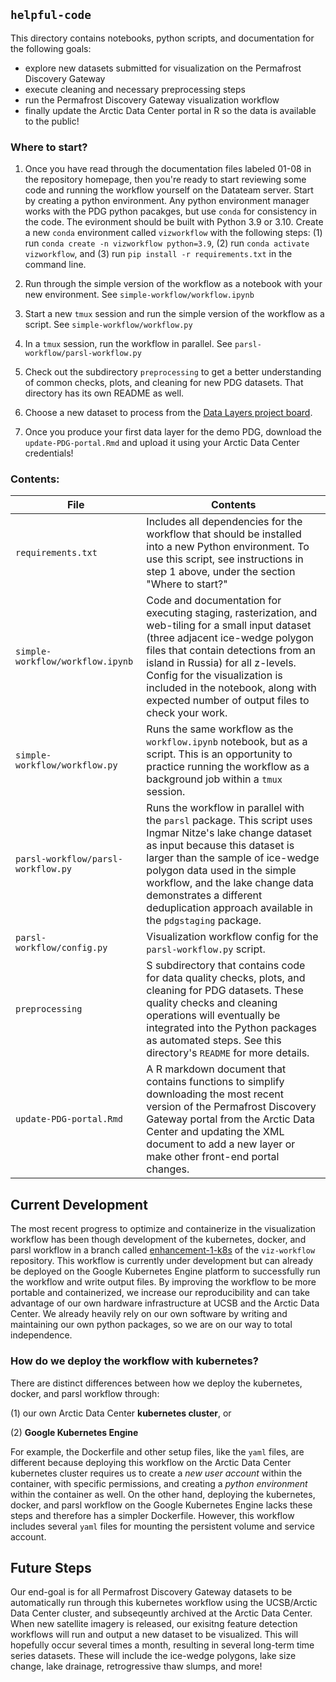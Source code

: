 ## `helpful-code`

This directory contains notebooks, python scripts, and documentation for the following goals:

- explore new datasets submitted for visualization on the Permafrost Discovery Gateway
- execute cleaning and necessary preprocessing steps
- run the Permafrost Discovery Gateway visualization workflow
- finally update the Arctic Data Center portal in R so the data is available to the public!

### Where to start?

1. Once you have read through the documentation files labeled 01-08 in the repository homepage, then you're ready to start reviewing some code and running the workflow yourself on the Datateam server. Start by creating a python environment. Any python environment manager works with the PDG python pacakges, but use `conda` for consistency in the code. The evironment should be built with Python 3.9 or 3.10. Create a new `conda` environment called `vizworkflow` with the following steps: (1) run `conda create -n vizworkflow python=3.9`, (2) run `conda activate vizworkflow`, and (3) run `pip install -r requirements.txt` in the command line.

2. Run through the simple version of the workflow as a notebook with your new environment. See `simple-workflow/workflow.ipynb`

3. Start a new `tmux` session and run the simple version of the workflow as a script. See `simple-workflow/workflow.py`

4. In a `tmux` session, run the workflow in parallel. See `parsl-workflow/parsl-workflow.py`

5. Check out the subdirectory `preprocessing` to get a better understanding of common checks, plots, and cleaning for new PDG datasets. That directory has its own README as well.

6. Choose a new dataset to process from the [Data Layers project board](https://github.com/orgs/PermafrostDiscoveryGateway/projects/18/views/2).

7. Once you produce your first data layer for the demo PDG, download the `update-PDG-portal.Rmd` and upload it using your Arctic Data Center credentials!


### Contents:

| File | Contents |
| ------ | ---------------------| 
| `requirements.txt` | Includes all dependencies for the workflow that should be installed into a new Python environment. To use this script, see instructions in step 1 above, under the section "Where to start?" |
| `simple-workflow/workflow.ipynb` | Code and documentation for executing staging, rasterization, and web-tiling for a small input dataset (three adjacent ice-wedge polygon files that contain detections from an island in Russia) for all z-levels. Config for the visualization is included in the notebook, along with expected number of output files to check your work. |
| `simple-workflow/workflow.py` | Runs the same workflow as the `workflow.ipynb` notebook, but as a script. This is an opportunity to practice running the workflow as a background job within a `tmux` session. |
| `parsl-workflow/parsl-workflow.py` | Runs the workflow in parallel with the `parsl` package. This script uses Ingmar Nitze's lake change dataset as input because this dataset is larger than the sample of ice-wedge polygon data used in the simple workflow, and the lake change data demonstrates a different deduplication approach available in the `pdgstaging` package. |
| `parsl-workflow/config.py` | Visualization workflow config for the `parsl-workflow.py` script. |
| `preprocessing` | S subdirectory that contains code for data quality checks, plots, and cleaning for PDG datasets. These quality checks and cleaning operations will eventually be integrated into the Python packages as automated steps. See this directory's `README` for more details. |
| `update-PDG-portal.Rmd` | A R markdown document that contains functions to simplify downloading the most recent version of the Permafrost Discovery Gateway portal from the Arctic Data Center and updating the XML document to add a new layer or make other front-end portal changes. |

## Current Development

The most recent progress to optimize and containerize in the visualization workflow has been though development of the kubernetes, docker, and parsl workflow in a branch called [enhancement-1-k8s](https://github.com/PermafrostDiscoveryGateway/viz-workflow/tree/enhancement-1-k8s/docker-parsl-workflow) of the `viz-workflow` repository. This workflow is currently under development but can already be deployed on the Google Kubernetes Engine platform to successfully run the workflow and write output files. By improving the workflow to be more portable and containerized, we increase our reproducibility and can take advantage of our own hardware infrastructure at UCSB and the Arctic Data Center. We already heavily rely on our own software by writing and maintaining our own python packages, so we are on our way to total independence.

### How do we deploy the workflow with kubernetes?

There are distinct differences between how we deploy the kubernetes, docker, and parsl workflow through:

(1) our own Arctic Data Center **kubernetes cluster**, or

(2) **Google Kubernetes Engine**

For example, the Dockerfile and other setup files, like the `yaml` files, are different because deploying this workflow on the Arctic Data Center kubernetes cluster requires us to create a _new user account_ within the container, with specific permissions, and creating a _python environment_ within the container as well. On the other hand, deploying the kubernetes, docker, and parsl workflow on the Google Kubernetes Engine lacks these steps and therefore has a simpler Dockerfile. However, this workflow includes several `yaml` files for mounting the persistent volume and service account.

## Future Steps

Our end-goal is for all Permafrost Discovery Gateway datasets to be automatically run through this kubernetes workflow using the UCSB/Arctic Data Center cluster, and subseqeuntly archived at the Arctic Data Center. When new satellite imagery is released, our exisitng feature detection workflows will run and output a new dataset to be visualized. This will hopefully occur several times a month, resulting in several long-term time series datasets. These will include the ice-wedge polygons, lake size change, lake drainage, retrogressive thaw slumps, and more! 